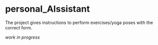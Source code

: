 # personal_AIssistant
The project gives instructions to perform exercises/yoga poses with the correct form.


*work in progress*
